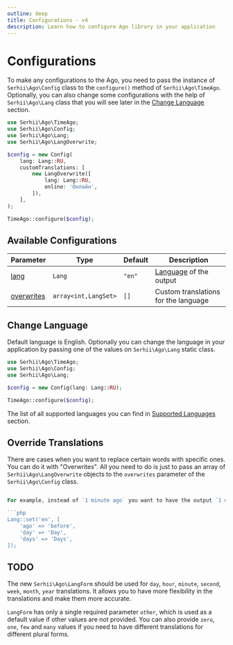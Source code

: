 ```yaml
---
outline: deep
title: Configurations - v4
description: Learn how to configure Ago library in your application
---
```


# Configurations
To make any configurations to the Ago, you need to pass the instance of `Serhii\Ago\Config` class to the `configure()` method of `Serhii\Ago\TimeAgo`. Optionally, you can also change some configurations with the help of `Serhii\Ago\Lang` class that you will see later in the [Change Language](/v4/configurations.html#change-language) section.

```php
use Serhii\Ago\TimeAgo;
use Serhii\Ago\Config;
use Serhii\Ago\Lang;
use Serhii\Ago\LangOverwrite;

$config = new Config(
    lang: Lang::RU,
    customTranslations: [
        new LangOverwrite([
            lang: Lang::RU,
            online: 'Онлайн',
        ]),
    ],
);

TimeAgo::configure($config);
```

## Available Configurations

| Parameter | Type | Default | Description |
| --- | --- | --- | --- |
| [lang](/v4/configurations.html#change-language) | `Lang` | `"en"` | [Language](/v4/what-is-ago.html#supported-languages) of the output |
| [overwrites](/v4/configurations.html#ovewrite-translations) | `array<int,LangSet>` | `[]` | Custom translations for the language |

## Change Language
Default language is English. Optionally you can change the language in your application by passing one of the values on `Serhii\Ago\Lang` static class.

```php
use Serhii\Ago\TimeAgo;
use Serhii\Ago\Config;
use Serhii\Ago\Lang;

$config = new Config(lang: Lang::RU);

TimeAgo::configure($config);
```

The list of all supported languages you can find in [Supported Languages](/v4/what-is-ago.html#supported-languages) section.

## Override Translations
There are cases when you want to replace certain words with specific ones. You can do it with "Overwrites". All you need to do is just to pass an array of `Serhii\Ago\LangOverwrite` objects to the `overwrites` parameter of the `Serhii\Ago\Config` class.

```php

For example, instead of `1 minute ago` you want to have the output `1 minute before`. To achieve that, create `['ago' => 'before']` array and pass it as the second argument to method `set()` in `Serhii\Ago\Lang` class.

```php
Lang::set('en', [
    'ago' => 'before',
    'day' => 'Day',
    'days' => 'Days',
]);
```

## TODO
The new `Serhii\Ago\LangForm` should be used for `day`, `hour`, `minute`, `second`, `week`, `month`, `year` translations. It allows you to have more flexibility in the translations and make them more accurate.

`LangForm` has only a single required parameter `other`, which is used as a default value if other values are not provided. You can also provide `zero`, `one`, `few` and `many` values if you need to have different translations for different plural forms.